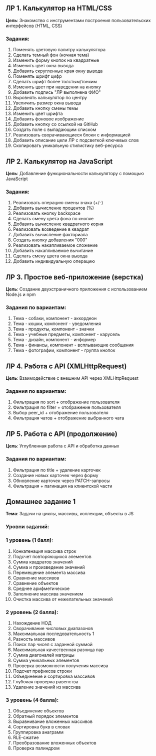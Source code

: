 ## **ЛР 1. Калькулятор на HTML/CSS**

**Цель**: Знакомство с инструментами построения пользовательских интерфейсов (HTML, CSS)

### **Задания:**

1. Поменять цветовую палитру калькулятора
2. Сделать темный фон (ночная тема)
3. Изменить форму кнопок на квадратные
4. Изменить цвет окна вывода
5. Добавить скругленные края окну вывода
6. Поменять шрифт цифр
7. Сделать шрифт более толстым/тонким
8. Изменить цвет при наведении на кнопку
9. Добавить подпись "ЛР выполнена ФИО"
10. Выровнять калькулятор по центру
11. Увеличить размер окна вывода
12. Добавить кнопку смены темы
13. Изменить цвет шрифта
14. Добавить фоновое изображение
15. Добавить кнопку со ссылкой на GitHub
16. Создать поле с выпадающим списком
17. Реализовать сворачивающиеся блоки с информацией
18. Добавить описание цели ЛР с подсветкой ключевых слов
19. Скопировать уникальную стилистику веб-ресурса

## **ЛР 2. Калькулятор на JavaScript**

**Цель**: Добавление функциональности калькулятору с помощью JavaScript

### **Задания:**

1. Реализовать операцию смены знака (+/-)
2. Добавить вычисление процентов (%)
3. Реализовать кнопку backspace
4. Сделать смену цвета фона по кнопке
5. Добавить вычисление квадратного корня
6. Реализовать возведение в квадрат
7. Добавить вычисление факториала
8. Создать кнопку добавления "000"
9. Реализовать накапливаемое сложение
10. Добавить накапливаемое вычитание
11. Сделать смену цвета окна вывода
12. Добавить индивидуальную операцию

## **ЛР 3. Простое веб-приложение (верстка)**

**Цель**: Создание двухстраничного приложения с использованием Node.js и npm

### **Задания по вариантам:**

1. Тема - собаки, компонент - аккордеон
2. Тема - кошки, компонент - уведомления
3. Тема - продукты, компонент - значки
4. Тема - учебные предметы, компонент - карусель
5. Тема - дизайн, компонент - информер
6. Тема - финансы, компонент - всплывающие сообщения
7. Тема - фотографии, компонент - группа кнопок

## **ЛР 4. Работа с API (XMLHttpRequest)**

**Цель**: Взаимодействие с внешним API через XMLHttpRequest

### **Задания по вариантам:**

1. Фильтрация по sort + отображение пользователя
2. Фильтрация по filter + отображение пользователя
3. Выбор peer_id + отображение пользователя
4. Фильтрация чатов + отображение выбранного чата

## **ЛР 5. Работа с API (продолжение)**

**Цель**: Углубленная работа с API и обработка данных

### **Задания по вариантам:**

1. Фильтрация по title + удаление карточек
2. Создание новых карточек через форму
3. Обновление карточек через PATCH-запросы
4. Фильтрация + пагинация на клиентской части

## **Домашнее задание 1**

**Тема**: Задачи на циклы, массивы, коллекции, объекты в JS

### **Уровни заданий:**

### **1 уровень (1 балл):**

1. Конкатенация массива строк
2. Подсчет повторяющихся элементов
3. Сумма квадратов значений
4. Сумма и произведение значений
5. Перемещение элемента массива
6. Сравнение массивов
7. Сравнение объектов
8. Среднее арифметическое
9. Заполнение массива значением
10. Очистка массива от нежелательных значений

### **2 уровень (2 балла):**

1. Нахождение НОД
2. Сворачивание числовых диапазонов
3. Максимальная последовательность 1
4. Разность массивов
5. Поиск пар чисел с заданной суммой
6. Максимальная качественная разница пар
7. Сумма диагоналей матрицы
8. Сумма уникальных элементов
9. Проверка возможности получения массива
10. Подсчет префиксов строки
11. Объединение и сортировка массивов
12. Глубокая проверка равенства
13. Удаление значений из массива

### **3 уровень (4 балла):**

1. Объединение объектов
2. Обратный порядок элементов
3. Выравнивание вложенных массивов
4. Сортировка букв в словах
5. Группировка анаграмм
6. RLE-сжатие
7. Преобразование вложенных объектов
8. Проверка палиндром
